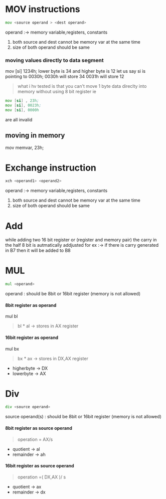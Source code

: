# MOV instructions
```asm
mov <source operand > <dest operand>
```
operand :-> memory variable,registers, constants
1. both source and dest cannot be memory var at the same time 
2. size of both operand should be same

### moving values directly to data segment
mov [si] 1234h;
lower byte is 34 and higher byte is 12
let us say si is pointing to 0030h;
0030h will store 34
0031h will store 12

> what i hv tested is that you can't move 1 byte data direclty into memory without using 8 bit register
ie
```asm
mov [si] , 23h;
mov [si], 0023h;
mov [si], 0000h
```
are all invalid

## moving in memory
mov memvar, 23h;



# Exchange instruction
```asm
xch <operand1> <operand2>
```
operand :-> memory variable,registers, constants
1. both source and dest cannot be memory var at the same time 
2. size of both operand should be same



# Add
while adding two 16 bit register or (register and memory pair)
the carry in the half 8 bit is autmatically addjusted 
for ex :-> if there is carry generated in B7 then it will be added to B8



# MUL
```asm
mul <operand>
```
operand : should be 8bit or 16bit register (memory is not allowed)
#### 8bit register as operand 
mul bl 
> bl * al -> stores in AX register

#### 16bit register as operand
mul bx 
> bx * ax -> stores in DX,AX register
- higherbyte -> DX
- lowerbyte -> AX

# Div
```asm
div <source operand>
```
source operand(s) : should be 8bit or 16bit register (memory is not allowed)
#### 8bit register as source operand
> operation = AX/s
- quotient -> al
- remainder -> ah
#### 16bit register as source operand
> operation =( DX,AX )/ s
- quotient -> ax
- remainder -> dx
